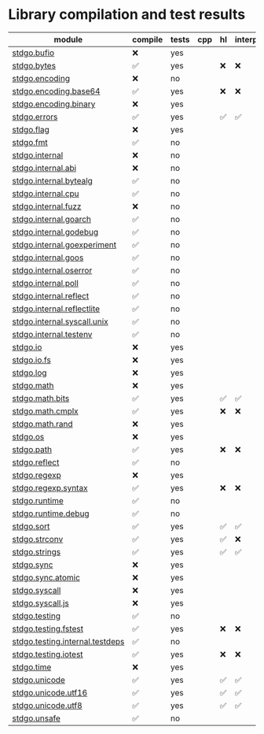 # Library compilation and test results



| module | compile | tests | cpp | hl | interp | jvm | 
| --- | --- | --- | --- | --- | --- | --- |
| [stdgo.bufio](./bufio/README.md) | ❌ | yes |  |  |  |  |
| [stdgo.bytes](./bytes/README.md) | ✅ | yes |  | ❌ | ❌ | ❌ |
| [stdgo.encoding](./encoding/README.md) | ❌ | no |  |  |  |  |
| [stdgo.encoding.base64](./encoding/base64/README.md) | ✅ | yes |  | ❌ | ❌ | ❌ |
| [stdgo.encoding.binary](./encoding/binary/README.md) | ❌ | yes |  |  |  |  |
| [stdgo.errors](./errors/README.md) | ✅ | yes |  | ✅ | ✅ | ❌ |
| [stdgo.flag](./flag/README.md) | ❌ | yes |  |  |  |  |
| [stdgo.fmt](./fmt/README.md) | ✅ | no |  |  |  |  |
| [stdgo.internal](./internal/README.md) | ❌ | no |  |  |  |  |
| [stdgo.internal.abi](./internal/abi/README.md) | ❌ | no |  |  |  |  |
| [stdgo.internal.bytealg](./internal/bytealg/README.md) | ✅ | no |  |  |  |  |
| [stdgo.internal.cpu](./internal/cpu/README.md) | ✅ | no |  |  |  |  |
| [stdgo.internal.fuzz](./internal/fuzz/README.md) | ❌ | no |  |  |  |  |
| [stdgo.internal.goarch](./internal/goarch/README.md) | ✅ | no |  |  |  |  |
| [stdgo.internal.godebug](./internal/godebug/README.md) | ✅ | no |  |  |  |  |
| [stdgo.internal.goexperiment](./internal/goexperiment/README.md) | ✅ | no |  |  |  |  |
| [stdgo.internal.goos](./internal/goos/README.md) | ✅ | no |  |  |  |  |
| [stdgo.internal.oserror](./internal/oserror/README.md) | ✅ | no |  |  |  |  |
| [stdgo.internal.poll](./internal/poll/README.md) | ✅ | no |  |  |  |  |
| [stdgo.internal.reflect](./internal/reflect/README.md) | ✅ | no |  |  |  |  |
| [stdgo.internal.reflectlite](./internal/reflectlite/README.md) | ✅ | no |  |  |  |  |
| [stdgo.internal.syscall.unix](./internal/syscall/unix/README.md) | ✅ | no |  |  |  |  |
| [stdgo.internal.testenv](./internal/testenv/README.md) | ✅ | no |  |  |  |  |
| [stdgo.io](./io/README.md) | ❌ | yes |  |  |  |  |
| [stdgo.io.fs](./io/fs/README.md) | ❌ | yes |  |  |  |  |
| [stdgo.log](./log/README.md) | ❌ | yes |  |  |  |  |
| [stdgo.math](./math/README.md) | ❌ | yes |  |  |  |  |
| [stdgo.math.bits](./math/bits/README.md) | ✅ | yes |  | ✅ | ✅ | ❌ |
| [stdgo.math.cmplx](./math/cmplx/README.md) | ✅ | yes |  | ❌ | ❌ | ❌ |
| [stdgo.math.rand](./math/rand/README.md) | ❌ | yes |  |  |  |  |
| [stdgo.os](./os/README.md) | ❌ | yes |  |  |  |  |
| [stdgo.path](./path/README.md) | ✅ | yes |  | ❌ | ❌ | ❌ |
| [stdgo.reflect](./reflect/README.md) | ✅ | no |  |  |  |  |
| [stdgo.regexp](./regexp/README.md) | ❌ | yes |  |  |  |  |
| [stdgo.regexp.syntax](./regexp/syntax/README.md) | ✅ | yes |  | ❌ | ❌ | ❌ |
| [stdgo.runtime](./runtime/README.md) | ✅ | no |  |  |  |  |
| [stdgo.runtime.debug](./runtime/debug/README.md) | ✅ | no |  |  |  |  |
| [stdgo.sort](./sort/README.md) | ✅ | yes |  | ✅ | ✅ | ❌ |
| [stdgo.strconv](./strconv/README.md) | ✅ | yes |  | ✅ | ❌ | ❌ |
| [stdgo.strings](./strings/README.md) | ✅ | yes |  | ✅ | ✅ | ❌ |
| [stdgo.sync](./sync/README.md) | ❌ | yes |  |  |  |  |
| [stdgo.sync.atomic](./sync/atomic/README.md) | ❌ | yes |  |  |  |  |
| [stdgo.syscall](./syscall/README.md) | ❌ | yes |  |  |  |  |
| [stdgo.syscall.js](./syscall/js/README.md) | ❌ | yes |  |  |  |  |
| [stdgo.testing](./testing/README.md) | ✅ | no |  |  |  |  |
| [stdgo.testing.fstest](./testing/fstest/README.md) | ✅ | yes |  | ❌ | ❌ | ❌ |
| [stdgo.testing.internal.testdeps](./testing/internal/testdeps/README.md) | ✅ | no |  |  |  |  |
| [stdgo.testing.iotest](./testing/iotest/README.md) | ✅ | yes |  | ❌ | ❌ | ❌ |
| [stdgo.time](./time/README.md) | ❌ | yes |  |  |  |  |
| [stdgo.unicode](./unicode/README.md) | ✅ | yes |  | ✅ | ✅ | ❌ |
| [stdgo.unicode.utf16](./unicode/utf16/README.md) | ✅ | yes |  | ✅ | ✅ | ❌ |
| [stdgo.unicode.utf8](./unicode/utf8/README.md) | ✅ | yes |  | ✅ | ✅ | ❌ |
| [stdgo.unsafe](./unsafe/README.md) | ✅ | no |  |  |  |  |

